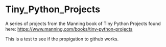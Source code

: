# Tiny_Python_Projects
A series of projects from the Manning book of Tiny Python Projects found here: https://www.manning.com/books/tiny-python-projects

This is a test to see if the propigation to github works.